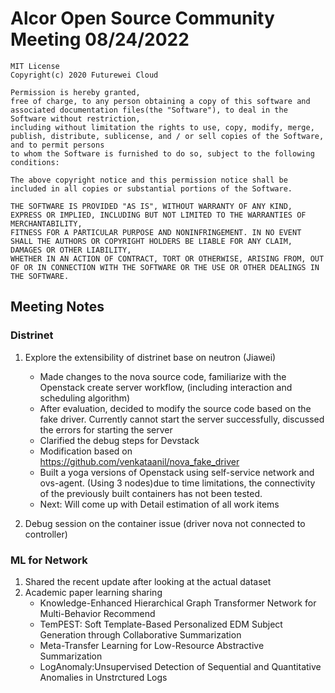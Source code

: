# Alcor Open Source Community Meeting 08/24/2022


    MIT License
    Copyright(c) 2020 Futurewei Cloud

    Permission is hereby granted,
    free of charge, to any person obtaining a copy of this software and associated documentation files(the "Software"), to deal in the Software without restriction,
    including without limitation the rights to use, copy, modify, merge, publish, distribute, sublicense, and / or sell copies of the Software, and to permit persons
    to whom the Software is furnished to do so, subject to the following conditions:

    The above copyright notice and this permission notice shall be included in all copies or substantial portions of the Software.

    THE SOFTWARE IS PROVIDED "AS IS", WITHOUT WARRANTY OF ANY KIND, EXPRESS OR IMPLIED, INCLUDING BUT NOT LIMITED TO THE WARRANTIES OF MERCHANTABILITY,
    FITNESS FOR A PARTICULAR PURPOSE AND NONINFRINGEMENT. IN NO EVENT SHALL THE AUTHORS OR COPYRIGHT HOLDERS BE LIABLE FOR ANY CLAIM, DAMAGES OR OTHER LIABILITY,
    WHETHER IN AN ACTION OF CONTRACT, TORT OR OTHERWISE, ARISING FROM, OUT OF OR IN CONNECTION WITH THE SOFTWARE OR THE USE OR OTHER DEALINGS IN THE SOFTWARE.

## Meeting Notes

### Distrinet

1. Explore the extensibility of distrinet base on neutron (Jiawei)

    * Made changes to the nova source code, familiarize with the Openstack create server workflow, (including interaction and scheduling algorithm) 
	* After evaluation, decided to modify the source code based on the fake driver. Currently cannot start the server successfully, discussed the errors for starting the server 
	* Clarified the debug steps for Devstack
    * Modification based on https://github.com/venkataanil/nova_fake_driver
    * Built a yoga versions of Openstack using self-service network and ovs-agent. (Using 3 nodes)due to time limitations, the connectivity of the previously built containers has not been tested.
    * Next: Will come up with Detail estimation of all work items 

2. Debug session on the container issue (driver nova not connected to controller) 

### ML for Network
1. Shared the recent update after looking at the actual dataset 
2. Academic paper learning sharing
    * Knowledge-Enhanced Hierarchical Graph Transformer Network for Multi-Behavior Recommend 
    * TemPEST: Soft Template-Based Personalized EDM Subject Generation through Collaborative Summarization
    * Meta-Transfer Learning for Low-Resource Abstractive Summarization 
    * LogAnomaly:Unsupervised Detection of Sequential and Quantitative Anomalies in Unstrctured Logs  

